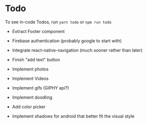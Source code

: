 # Todo

To see in-code Todos, run `yarn todo` or `npm run todo`

- Extract Footer component

- Firebase authentication (probably google to start with)

- Integrate react-native-navigation (much sooner rather than later)

- Finish "add text" button

- Implement photos

- Implement Videos

- Implement gifs (GIPHY api?)

- Implement doodling

- Add color picker

- Implement shadows for android that better fit the visual style